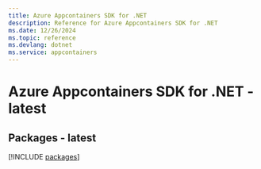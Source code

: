 ```yaml
---
title: Azure Appcontainers SDK for .NET
description: Reference for Azure Appcontainers SDK for .NET
ms.date: 12/26/2024
ms.topic: reference
ms.devlang: dotnet
ms.service: appcontainers
---
```

# Azure Appcontainers SDK for .NET - latest
## Packages - latest
[!INCLUDE [packages](appcontainers-index.md)]